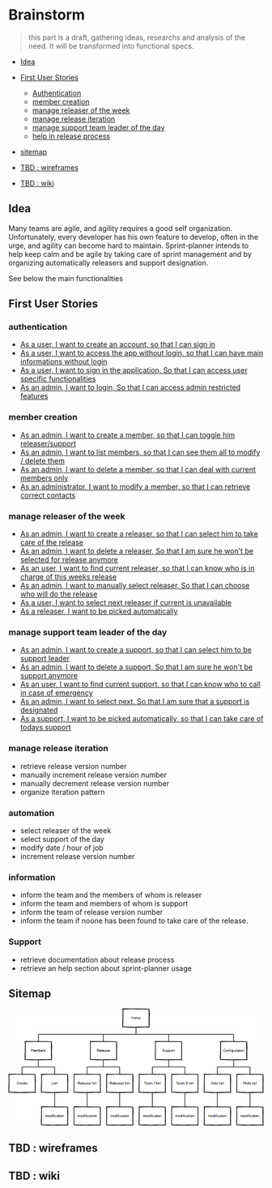 # Brainstorm

> this part is a draft, gathering ideas, researchs and analysis of the need. It will be transformed into functional specs.

-   [Idea](#idea)

-   [First User Stories](#first-user-stories)
    -   [Authentication](#authentication)
    -   [member creation](#member-creation)
    -   [manage releaser of the week](#manage-releaser-of-the-week)
    -   [manage release iteration](#manage-release-iteration)
    -   [manage support team leader of the day](#manage-support-team-leader-of-the-day)
    -   [help in release process](#help-in-release-process)
-   [sitemap](#sitemap)
-   [TBD : wireframes](#tbd---wireframes)
-   [TBD : wiki](#tbd---wiki)

## Idea

Many teams are agile, and agility requires a good self organization.
Unfortunately, every developer has his own feature to develop, often in the urge, and agility can become hard to maintain.
Sprint-planner intends to help keep calm and be agile by taking care of sprint management and by organizing automatically
releasers and support designation.

See below the main functionalities

## First User Stories

### authentication

-   [As a user, I want to create an account, so that I can sign in](https://github.com/Vilth83/sprint-planner/issues/21)
-   [As a user, I want to access the app without login, so that I can have main informations without login](https://github.com/Vilth83/sprint-planner/issues/24)
-   [As a user, I want to sign in the application, So that I can access user specific functionalities](https://github.com/Vilth83/sprint-planner/issues/22)
-   [As an admin, I want to login, So that I can access admin restricted features](https://github.com/Vilth83/sprint-planner/issues/23)

### member creation

-   [As an admin, I want to create a member, so that I can toggle him releaser/support](https://github.com/Vilth83/sprint-planner/issues/4)
-   [As an admin, I want to list members, so that I can see them all to modify / delete them](https://github.com/Vilth83/sprint-planner/issues/19)
-   [As an admin, I want to delete a member, so that I can deal with current members only](https://github.com/Vilth83/sprint-planner/issues/5)
-   [As an administrator, I want to modify a member, so that I can retrieve correct contacts](https://github.com/Vilth83/sprint-planner/issues/6)

### manage releaser of the week

-   [As an admin, I want to create a releaser, so that I can select him to take care of the release](https://github.com/Vilth83/sprint-planner/issues/7)
-   [As an admin, I want to delete a releaser, So that I am sure he won't be selected for release anymore](https://github.com/Vilth83/sprint-planner/issues/8)
-   [As an user, I want to find current releaser, so that I can know who is in charge of this weeks release](https://github.com/Vilth83/sprint-planner/issues/9)
-   [As an admin, I want to manually select releaser, So that I can choose who will do the release](https://github.com/Vilth83/sprint-planner/issues/11)
-   [As a user, I want to select next releaser if current is unavailable](https://github.com/Vilth83/sprint-planner/issues/10)
-   [As a releaser, I want to be picked automatically](https://github.com/Vilth83/sprint-planner/issues/12)

### manage support team leader of the day

-   [As an admin, I want to create a support, so that I can select him to be support leader](https://github.com/Vilth83/sprint-planner/issues/25)
-   [As an admin, I want to delete a support, So that I am sure he won't be support anymore](https://github.com/Vilth83/sprint-planner/issues/26)
-   [As an user, I want to find current support, so that I can know who to call in case of emergency](https://github.com/Vilth83/sprint-planner/issues/27)
-   [As an admin, I want to select next, So that I am sure that a support is designated](https://github.com/Vilth83/sprint-planner/issues/28)
-   [As a support, I want to be picked automatically, so that I can take care of todays support](https://github.com/Vilth83/sprint-planner/issues/29)

### manage release iteration

-   retrieve release version number
-   manually increment release version number
-   manually decrement release version number
-   organize iteration pattern

### automation

-   select releaser of the week
-   select support of the day
-   modify date / hour of job
-   increment release version number

### information

-   inform the team and the members of whom is releaser
-   inform the team and members of whom is support
-   inform the team of release version number
-   inform the team if noone has been found to take care of the release.

### Support

-   retrieve documentation about release process
-   retrieve an help section about sprint-planner usage

## Sitemap

![](https://github.com/Vilth83/sprint-planner/blob/master/project-resources/sitemap.png)

## TBD : wireframes

## TBD : wiki
